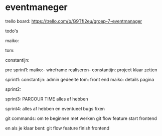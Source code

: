 # eventmaneger

trello board:
https://trello.com/b/G9TfI2eu/groep-7-eventmanager

todo's

maiko:

tom:

constantijn:

pre sprint1:
maiko:- wireframe realiseren-
constantijn: project klaar zetten

sprint1:
constantijn: admin gedeelte
tom: front end
maiko: details pagina

sprint2:

sprint3:
PARCOUR TIME alles af hebben

sprint4:
alles af hebben en eventueel bugs fixen

git commands:
om te beginnen met werken 
git flow feature start frontend

en als je klaar bent:
git flow feature finish frontend



